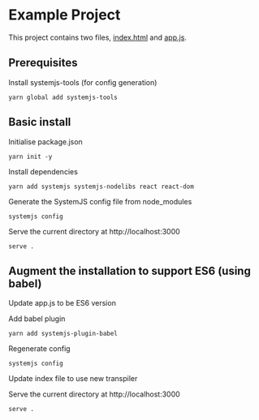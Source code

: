 # Example Project
This project contains two files, [index.html](./index.html) and [app.js](./app.js).

## Prerequisites

Install systemjs-tools (for config generation)

`yarn global add systemjs-tools`

## Basic install 

Initialise package.json

`yarn init -y`                 

Install dependencies

`yarn add systemjs systemjs-nodelibs react react-dom`

Generate the SystemJS config file from node_modules

`systemjs config`         

Serve the current directory at http://localhost:3000

`serve .`               

## Augment the installation to support ES6 (using babel)

Update app.js to be ES6 version

Add babel plugin

`yarn add systemjs-plugin-babel`

Regenerate config

`systemjs config`

Update index file to use new transpiler

Serve the current directory at http://localhost:3000

`serve .`                    
